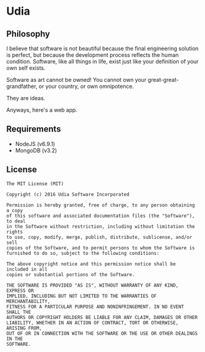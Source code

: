 # Udia

## Philosophy

I believe that software is not beautiful because the final engineering solution is perfect, but because the development
process reflects the human condition. Software, like all things in life, exist just like your definition of your
own self exists.

Software as art cannot be owned! You cannot own your great-great-grandfather, or your country, or own omnipotence.

They are ideas.

Anyways, here's a web app.

## Requirements

- NodeJS (v6.9.1)
- MongoDB (v3.2)

## License

```text
The MIT License (MIT)

Copyright (c) 2016 Udia Software Incorporated

Permission is hereby granted, free of charge, to any person obtaining a copy
of this software and associated documentation files (the "Software"), to deal
in the Software without restriction, including without limitation the rights
to use, copy, modify, merge, publish, distribute, sublicense, and/or sell
copies of the Software, and to permit persons to whom the Software is
furnished to do so, subject to the following conditions:

The above copyright notice and this permission notice shall be included in all
copies or substantial portions of the Software.

THE SOFTWARE IS PROVIDED "AS IS", WITHOUT WARRANTY OF ANY KIND, EXPRESS OR
IMPLIED, INCLUDING BUT NOT LIMITED TO THE WARRANTIES OF MERCHANTABILITY,
FITNESS FOR A PARTICULAR PURPOSE AND NONINFRINGEMENT. IN NO EVENT SHALL THE
AUTHORS OR COPYRIGHT HOLDERS BE LIABLE FOR ANY CLAIM, DAMAGES OR OTHER
LIABILITY, WHETHER IN AN ACTION OF CONTRACT, TORT OR OTHERWISE, ARISING FROM,
OUT OF OR IN CONNECTION WITH THE SOFTWARE OR THE USE OR OTHER DEALINGS IN THE
SOFTWARE.
```